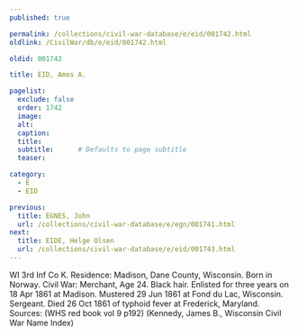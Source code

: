 ```yaml
---
published: true

permalink: /collections/civil-war-database/e/eid/001742.html
oldlink: /CivilWar/db/e/eid/001742.html

oldid: 001742

title: EID, Amos A.

pagelist:
  exclude: false
  order: 1742
  image: 
  alt:
  caption:
  title:
  subtitle:      # Defaults to page subtitle
  teaser:

category: 
  - E 
  - EID

previous:
  title: EGNES, John
  url: /collections/civil-war-database/e/egn/001741.html  
next:
  title: EIDE, Helge Olsen
  url: /collections/civil-war-database/e/eid/001743.html   
---
```

WI 3rd Inf Co K. Residence: Madison, Dane County, Wisconsin. Born in Norway. Civil War: Merchant, Age 24. Black hair. Enlisted for three years on 18 Apr 1861 at Madison. Mustered 29 Jun 1861 at Fond du Lac, Wisconsin. Sergeant. Died 26 Oct 1861 of typhoid fever at Frederick, Maryland. Sources: (WHS red book vol 9 p192) (Kennedy, James B., Wisconsin Civil War Name Index)